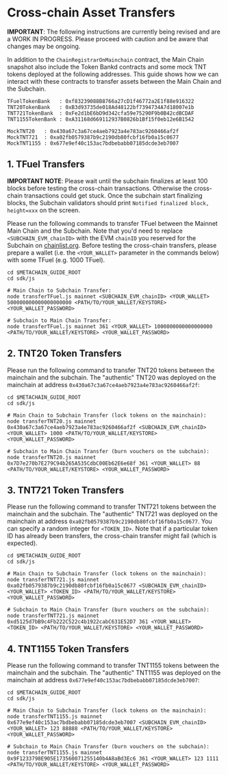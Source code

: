 # Cross-chain Asset Transfers

**IMPORTANT**: The following instructions are currently being revised and are a WORK IN PROGRESS. Please proceed with caution and be aware that changes may be ongoing.

In addition to the `ChainRegistrarOnMainchain` contract, the Main Chain snapshot also include the Token Bankd contracts and some mock TNT tokens deployed at the following addresses. This guide shows how we can interact with these contracts to transfer assets between the Main Chain and the Subchain.

```
TFuelTokenBank   : 0xf83239088B8766a27cD1f46772a2E1f88e916322
TNT20TokenBank   : 0xB3d93735de018Ad48122bf7394734A7d18007e1b
TNT721TokenBank  : 0xFe2d1bE6bD9d342cfa59e75290F9b0B42cdBCDAF
TNT1155TokenBank : 0xA31168d669112937B0826b1Bf15f0eb12e6B1542

MockTNT20   : 0x430a67c3a67ce4aeb7923a4e783ac9260466af2f
MockTNT721  : 0xa02fb0579387b9c2190db80fcbf16fb0a15c0677
MockTNT1155 : 0x677e9ef40c153ac7bdbebabb07185dcde3eb7007
```

## 1. TFuel Transfers

**IMPORTANT NOTE**: Please wait until the subchain finalizes at least 100 blocks before testing the cross-chain transactions. Otherwise the cross-chain transactions could get stuck. Once the subchain start finalizing blocks, the Subchain validators should print `Notified finalized block, height=xxx` on the screen.

Please run the following commands to transfer TFuel between the Mainnet Main Chain and the Subchain. Note that you'd need to replace `<SUBCHAIN_EVM_chainID>` with the EVM `chainID` you reserved for the Subchain on [chainlist.org](https://chainlist.org/). Before testing the cross-chain transfers, please prepare a wallet (i.e. the `<YOUR_WALLET>` parameter in the commands below) with some TFuel (e.g. 1000 TFuel).

```shell
cd $METACHAIN_GUIDE_ROOT
cd sdk/js

# Main Chain to Subchain Transfer:
node transferTFuel.js mainnet <SUBCHAIN_EVM_chainID> <YOUR_WALLET> 500000000000000000000 <PATH/TO/YOUR_WALLET/KEYSTORE> <YOUR_WALLET_PASSWORD>

# Subchain to Main Chain Transfer:
node transferTFuel.js mainnet 361 <YOUR_WALLET> 1000000000000000000 <PATH/TO/YOUR_WALLET/KEYSTORE> <YOUR_WALLET_PASSWORD>
```

## 2. TNT20 Token Transfers

Please run the following command to transfer TNT20 tokens between the mainchain and the subchain. The "authentic" TNT20 was deployed on the mainchain at address `0x430a67c3a67ce4aeb7923a4e783ac9260466af2f`:

```shell
cd $METACHAIN_GUIDE_ROOT
cd sdk/js

# Main Chain to Subchain Transfer (lock tokens on the mainchain):
node transferTNT20.js mainnet 0x430a67c3a67ce4aeb7923a4e783ac9260466af2f <SUBCHAIN_EVM_chainID> <YOUR_WALLET> 1000 <PATH/TO/YOUR_WALLET/KEYSTORE> <YOUR_WALLET_PASSWORD>

# Subchain to Main Chain Transfer (burn vouchers on the subchain):
node transferTNT20.js mainnet 0x7D7e270b7E279C94b265A535CdbC00Eb62E6e68f 361 <YOUR_WALLET> 88 <PATH/TO/YOUR_WALLET/KEYSTORE> <YOUR_WALLET_PASSWORD>
```

## 3. TNT721 Token Transfers

Please run the following command to transfer TNT721 tokens between the mainchain and the subchain. The "authentic" TNT721 was deployed on the mainchain at address `0xa02fb0579387b9c2190db80fcbf16fb0a15c0677`. You can specify a random integer for `<TOKEN_ID>`. Note that if a particular token ID has already been transfers, the cross-chain transfer might fail (which is expected).

```shell
cd $METACHAIN_GUIDE_ROOT
cd sdk/js

# Main Chain to Subchain Transfer (lock tokens on the mainchain):
node transferTNT721.js mainnet 0xa02fb0579387b9c2190db80fcbf16fb0a15c0677 <SUBCHAIN_EVM_chainID> <YOUR_WALLET> <TOKEN_ID> <PATH/TO/YOUR_WALLET/KEYSTORE> <YOUR_WALLET_PASSWORD>

# Subchain to Main Chain Transfer (burn vouchers on the subchain):
node transferTNT721.js mainnet 0xd5125d7bB9c4Fb222C522c4b1922cabC631E52D7 361 <YOUR_WALLET> <TOKEN_ID> <PATH/TO/YOUR_WALLET/KEYSTORE> <YOUR_WALLET_PASSWORD>
```

## 4. TNT1155 Token Transfers

Please run the following command to transfer TNT1155 tokens between the mainchain and the subchain. The "authentic" TNT1155 was deployed on the mainchain at address `0x677e9ef40c153ac7bdbebabb07185dcde3eb7007`:

```shell
cd $METACHAIN_GUIDE_ROOT
cd sdk/js

# Main Chain to Subchain Transfer (lock tokens on the mainchain):
node transferTNT1155.js mainnet 0x677e9ef40c153ac7bdbebabb07185dcde3eb7007 <SUBCHAIN_EVM_chainID> <YOUR_WALLET> 123 88888 <PATH/TO/YOUR_WALLET/KEYSTORE> <YOUR_WALLET_PASSWORD>

# Subchain to Main Chain Transfer (burn vouchers on the subchain):
node transferTNT1155.js mainnet 0x9F1233798E905E173560071255140b4A8aBd3Ec6 361 <YOUR_WALLET> 123 1111 <PATH/TO/YOUR_WALLET/KEYSTORE> <YOUR_WALLET_PASSWORD>
```
